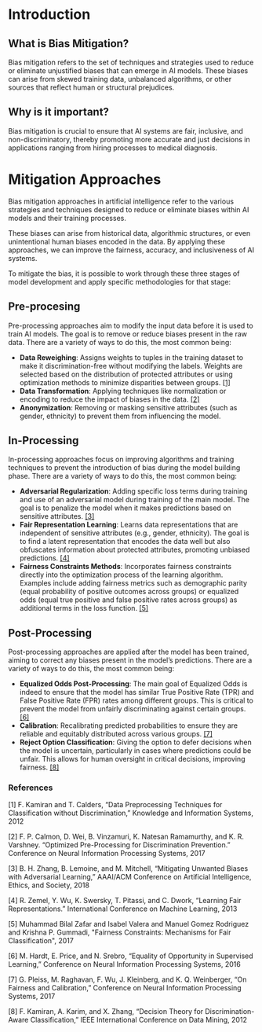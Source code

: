 # Introduction
## What is Bias Mitigation?
Bias mitigation refers to the set of techniques and strategies used to reduce or eliminate unjustified biases that can emerge in AI models. These biases can arise from skewed training data, unbalanced algorithms, or other sources that reflect human or structural prejudices. 
## Why is it important?
Bias mitigation is crucial to ensure that AI systems are fair, inclusive, and non-discriminatory, thereby promoting more accurate and just decisions in applications ranging from hiring processes to medical diagnosis.
# Mitigation Approaches
Bias mitigation approaches in artificial intelligence refer to the various strategies and techniques designed to reduce or eliminate biases within AI models and their training processes. 

These biases can arise from historical data, algorithmic structures, or even unintentional human biases encoded in the data. By applying these approaches, we can improve the fairness, accuracy, and inclusiveness of AI systems.

To mitigate the bias, it is possible to work through these three stages of model development and apply specific methodologies for that stage:
## Pre-procesing
Pre-processing approaches aim to modify the input data before it is used to train AI models. The goal is to remove or reduce biases present in the raw data.
There are a variety of ways to do this, the most common being:
- **Data Reweighing**:
Assigns weights to tuples in the training dataset to make it discrimination-free without modifying the labels. Weights are selected based on the distribution of protected attributes or using optimization methods to minimize disparities between groups. [[1]](#1)
- **Data Transformation**:
Applying techniques like normalization or encoding to reduce the impact of biases in the data. [[2]](#2)
- **Anonymization**:
Removing or masking sensitive attributes (such as gender, ethnicity) to prevent them from influencing the model. 

## In-Processing
In-processing approaches focus on improving algorithms and training techniques to prevent the introduction of bias during the model building phase.
There are a variety of ways to do this, the most common being:
- **Adversarial Regularization**:
Adding specific loss terms during training and use of an adversarial model during training of the main model. The goal is to penalize the model when it makes predictions based on sensitive attributes. [[3]](#3)
- **Fair Representation Learning**:
Learns data representations that are independent of sensitive attributes (e.g., gender, ethnicity). The goal is to find a latent representation that encodes the data well but also obfuscates information about protected attributes, promoting unbiased predictions. [[4]](#4)
- **Fairness Constraints Methods**:
Incorporates fairness constraints directly into the optimization process of the learning algorithm. Examples include adding fairness metrics such as demographic parity (equal probability of positive outcomes across groups) or equalized odds (equal true positive and false positive rates across groups) as additional terms in the loss function. [[5]](#5)

## Post-Processing
Post-processing approaches are applied after the model has been trained, aiming to correct any biases present in the model’s predictions.
There are a variety of ways to do this, the most common being:
- **Equalized Odds Post-Processing**: The main goal of Equalized Odds is indeed to ensure that the model has similar True Positive Rate (TPR) and False Positive Rate (FPR) rates among different groups. This is critical to prevent the model from unfairly discriminating against certain groups. [[6]](#6)
- **Calibration**: Recalibrating predicted probabilities to ensure they are reliable and equitably distributed across various groups. [[7]](#7)
- **Reject Option Classification**: Giving the option to defer decisions when the model is uncertain, particularly in cases where predictions could be unfair. This allows for human oversight in critical decisions, improving fairness. [[8]](#8)

### References
<a id="1">[1]</a> 
F. Kamiran and T. Calders, “Data Preprocessing Techniques for Classification without Discrimination,” Knowledge and Information Systems, 2012

<a id="2">[2]</a> 
F. P. Calmon, D. Wei, B. Vinzamuri, K. Natesan Ramamurthy, and K. R. Varshney. “Optimized Pre-Processing for Discrimination Prevention.” Conference on Neural Information Processing Systems, 2017

<a id="3">[3]</a> 
B. H. Zhang, B. Lemoine, and M. Mitchell, “Mitigating Unwanted Biases with Adversarial Learning,” AAAI/ACM Conference on Artificial Intelligence, Ethics, and Society, 2018

<a id="4">[4]</a> 
R. Zemel, Y. Wu, K. Swersky, T. Pitassi, and C. Dwork, “Learning Fair Representations.” International Conference on Machine Learning, 2013

<a id="5">[5]</a> 
Muhammad Bilal Zafar and Isabel Valera and Manuel Gomez Rodriguez and Krishna P. Gummadi, "Fairness Constraints: Mechanisms for Fair Classification", 2017

<a id="6">[6]</a> 
M. Hardt, E. Price, and N. Srebro, “Equality of Opportunity in Supervised Learning,” Conference on Neural Information Processing Systems, 2016

<a id="7">[7]</a> 
G. Pleiss, M. Raghavan, F. Wu, J. Kleinberg, and K. Q. Weinberger, “On Fairness and Calibration,” Conference on Neural Information Processing Systems, 2017

<a id="8">[8]</a> 
F. Kamiran, A. Karim, and X. Zhang, “Decision Theory for Discrimination-Aware Classification,” IEEE International Conference on Data Mining, 2012
